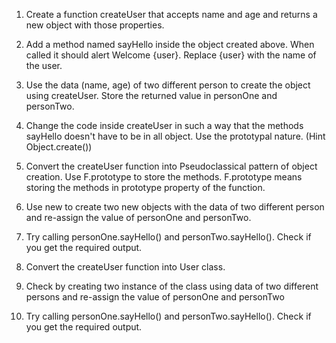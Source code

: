 1. Create a function createUser that accepts name and age and returns a new object with those properties.

2. Add a method named sayHello inside the object created above. When called it should alert Welcome {user}. Replace {user} with the name of the user.

3. Use the data (name, age) of two different person to create the object using createUser. Store the returned value in personOne and personTwo.

4. Change the code inside createUser in such a way that the methods sayHello doesn't have to be in all object. Use the prototypal nature. (Hint Object.create())

5. Convert the createUser function into Pseudoclassical pattern of object creation. Use F.prototype to store the methods. F.prototype means storing the methods in prototype property of the function.

6. Use new to create two new objects with the data of two different person and re-assign the value of personOne and personTwo.

7. Try calling personOne.sayHello() and personTwo.sayHello(). Check if you get the required output.

8. Convert the createUser function into User class.

9. Check by creating two instance of the class using data of two different persons and re-assign the value of personOne and personTwo

10. Try calling personOne.sayHello() and personTwo.sayHello(). Check if you get the required output.